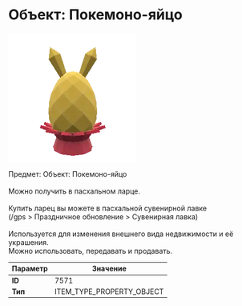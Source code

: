 # Объект: Покемоно-яйцо

![Item Image](../img/7571.webp?raw=true)

Предмет: Объект: Покемоно-яйцо<br><br>Можно получить в пасхальном ларце.<br><br>Купить ларец вы можете в пасхальной сувенирной лавке<br>(/gps > Праздничное обновление > Сувенирная лавка)<br><br>Используется для изменения внешнего вида недвижимости и её украшения.<br>Можно использовать, передавать и продавать.


| Параметр | Значение |
|----------|----------|
| **ID** | 7571 |
| **Тип** | ITEM_TYPE_PROPERTY_OBJECT |

